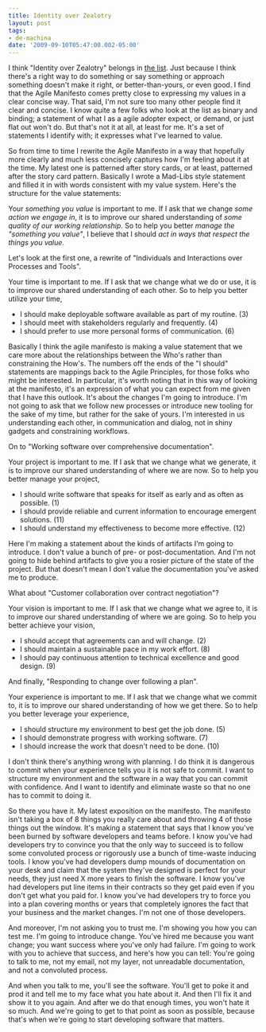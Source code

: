 ```yaml
---
title: Identity over Zealotry
layout: post
tags:
- de-machina
date: '2009-09-10T05:47:00.002-05:00'
---
```

I think "Identity over Zealotry" belongs in [the list][1]. Just because I think there's a right way to do something or say something or approach something doesn't make it right, or better-than-yours, or even good. I find that the Agile Manifesto comes pretty close to expressing my values in a clear concise way. That said, I'm not sure too many other people find it clear and concise. I know quite a few folks who look at the list as binary and binding; a statement of what I as a agile adopter expect, or demand, or just flat out won't do. But that's not it at all, at least for me. It's a set of statements I identify with; it expresses what I've learned to value.

So from time to time I rewrite the Agile Manifesto in a way that hopefully more clearly and much less concisely captures how I'm feeling about it at the time. My latest one is patterned after story cards, or at least, patterned after the story card pattern. Basically I wrote a Mad-Libs style statement and filled it in with words consistent with my value system. Here's the structure for the value statements:

Your *something you value* is important to me. If I ask that we change *some action we engage in*, it is to improve our shared understanding of *some quality of our working relationship*. So to help you better *manage the "something you value"*, I believe that I should *act in ways that respect the things you value*.

Let's look at the first one, a rewrite of "Individuals and Interactions over Processes and Tools".

Your time is important to me. If I ask that we change what we do or use, it is to improve our shared understanding of each other. So to help you better utilize your time,

* I should make deployable software available as part of my routine. (3)
* I should meet with stakeholders regularly and frequently. (4)
* I should prefer to use more personal forms of communication. (6)

Basically I think the agile manifesto is making a value statement that we care more about the relationships between the Who's rather than constraining the How's. The numbers off the ends of the "I should" statements are mappings back to the Agile Principles, for those folks who might be interested. In particular, it's worth noting that in this way of looking at the manifesto, it's an expression of what you can expect from me given that I have this outlook. It's about the changes I'm going to introduce. I'm not going to ask that we follow new processes or introduce new tooling for the sake of my time, but rather for the sake of yours. I'm interested in us understanding each other, in communication and dialog, not in shiny gadgets and constraining workflows.

On to "Working software over comprehensive documentation".

Your project is important to me. If I ask that we change what we generate, it is to improve our shared understanding of where we are now. So to help you better manage your project,

* I should write software that speaks for itself as early and as often as possible. (1)
* I should provide reliable and current information to encourage emergent solutions. (11)
* I should understand my effectiveness to become more effective. (12)

Here I'm making a statement about the kinds of artifacts I'm going to introduce. I don't value a bunch of pre- or post-documentation. And I'm not going to hide behind artifacts to give you a rosier picture of the state of the project. But that doesn't mean I don't value the documentation you've asked me to produce.

What about "Customer collaboration over contract negotiation"?

Your vision is important to me. If I ask that we change what we agree to, it is to improve our shared understanding of where we are going. So to help you better achieve your vision,

* I should accept that agreements can and will change. (2)
* I should maintain a sustainable pace in my work effort. (8)
* I should pay continuous attention to technical excellence and good design. (9)

And finally, "Responding to change over following a plan".

Your experience is important to me. If I ask that we change what we commit to, it is to improve our shared understanding of how we get there. So to help you better leverage your experience,

* I should structure my environment to best get the job done. (5)
* I should demonstrate progress with working software. (7)
* I should increase the work that doesn't need to be done. (10)

I don't think there's anything wrong with planning. I do think it is dangerous to commit when your experience tells you it is not safe to commit. I want to structure my environment and the software in a way that you can commit with confidence. And I want to identify and eliminate waste so that no one has to commit to doing it.

So there you have it. My latest exposition on the manifesto. The manifesto isn't taking a box of 8 things you really care about and throwing 4 of those things out the window. It's making a statement that says that I know you've been burned by software developers and teams before. I know you've had developers try to convince you that the only way to succeed is to follow some convoluted process or rigorously use a bunch of time-waste inducing tools. I know you've had developers dump mounds of documentation on your desk and claim that the system they've designed is perfect for your needs, they just need X more years to finish the software. I know you've had developers put line items in their contracts so they get paid even if you don't get what you paid for. I know you've had developers try to force you into a plan covering months or years that completely ignores the fact that your business and the market changes. I'm not one of those developers.

And moreover, I'm not asking you to trust me. I'm showing you how you can test me. I'm going to introduce change. You've hired me because you want change; you want success where you've only had failure. I'm going to work with you to achieve that success, and here's how you can tell: You're going to talk to me, not my email, not my layer, not unreadable documentation, and not a convoluted process.

And when you talk to me, you'll see the software. You'll get to poke it and prod it and tell me to my face what you hate about it. And then I'll fix it and show it to you again. And after we do that enough times, you won't hate it so much. And we're going to get to that point as soon as possible, because that's when we're going to start developing software that matters.

[1]: http://agilemanifesto.org "Manifesto for Agile Software Development"